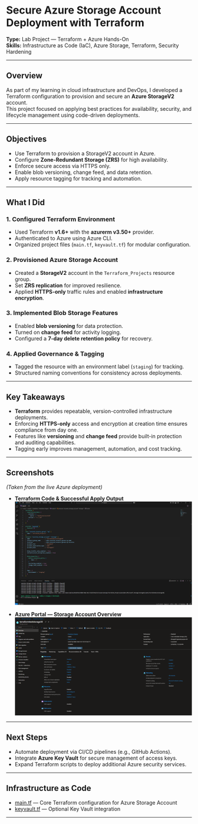 # Secure Azure Storage Account Deployment with Terraform

**Type:** Lab Project — Terraform + Azure Hands-On  
**Skills:** Infrastructure as Code (IaC), Azure Storage, Terraform, Security Hardening  

---

## Overview
As part of my learning in cloud infrastructure and DevOps, I developed a Terraform configuration to provision and secure an **Azure StorageV2** account.  
This project focused on applying best practices for availability, security, and lifecycle management using code-driven deployments.

---

## Objectives
- Use Terraform to provision a StorageV2 account in Azure.
- Configure **Zone-Redundant Storage (ZRS)** for high availability.
- Enforce secure access via HTTPS only.
- Enable blob versioning, change feed, and data retention.
- Apply resource tagging for tracking and automation.

---

## What I Did

### 1. Configured Terraform Environment
- Used Terraform **v1.6+** with the **azurerm v3.50+** provider.
- Authenticated to Azure using Azure CLI.
- Organized project files (`main.tf`, `keyvault.tf`) for modular configuration.

### 2. Provisioned Azure Storage Account
- Created a **StorageV2** account in the `Terraform_Projects` resource group.
- Set **ZRS replication** for improved resilience.
- Applied **HTTPS-only** traffic rules and enabled **infrastructure encryption**.

### 3. Implemented Blob Storage Features
- Enabled **blob versioning** for data protection.
- Turned on **change feed** for activity logging.
- Configured a **7-day delete retention policy** for recovery.

### 4. Applied Governance & Tagging
- Tagged the resource with an environment label (`staging`) for tracking.
- Structured naming conventions for consistency across deployments.

---

## Key Takeaways
- **Terraform** provides repeatable, version-controlled infrastructure deployments.
- Enforcing **HTTPS-only** access and encryption at creation time ensures compliance from day one.
- Features like **versioning** and **change feed** provide built-in protection and auditing capabilities.
- Tagging early improves management, automation, and cost tracking.

---

## Screenshots
*(Taken from the live Azure deployment)*

- **Terraform Code & Successful Apply Output**  
  ![Terraform Code and Apply Output](screenshots/Screenshot-Terraform-Apply.png)

- **Azure Portal — Storage Account Overview**  
  ![Storage Account Overview](screenshots/Screenshot-Storage-Account.png)

---

## Next Steps
- Automate deployment via CI/CD pipelines (e.g., GitHub Actions).
- Integrate **Azure Key Vault** for secure management of access keys.
- Expand Terraform scripts to deploy additional Azure security services.

---

## Infrastructure as Code
- [main.tf](./terraform/main.tf) — Core Terraform configuration for Azure Storage Account
- [keyvault.tf](./terraform/keyvault.tf) — Optional Key Vault integration

---
